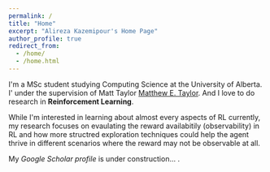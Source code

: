 ```yaml
---
permalink: /
title: "Home"
excerpt: "Alireza Kazemipour's Home Page"
author_profile: true
redirect_from: 
  - /home/
  - /home.html
---
```


I'm a MSc student studying Computing Science at the University of Alberta. I' under the supervision of Matt Taylor
[Matthew E. Taylor](https://drmatttaylor.net/).
And I love to do research in **Reinforcement Learning**.

While I'm interested in learning about almost every aspects of RL currently, my research focuses on evaulating the reward availabitily (observability) in RL and how more structred exploration techniques could help the agent thrive in different scenarios where the reward may not be observable at all.

My _Google Scholar profile_ is under construction... .
